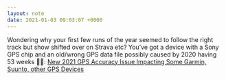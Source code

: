 ```yaml
---
layout: note
date: 2021-01-03 09:03:07 +0000
---
```


Wondering why your first few runs of the year seemed to follow the right track but show shifted over on Strava etc? You’ve got a device with a Sony GPS chip and an old/wrong GPS data file possibly caused by 2020 having 53 weeks 🤦‍♂️: [New 2021 GPS Accuracy Issue Impacting Some Garmin, Suunto, other GPS Devices](https://www.dcrainmaker.com/2021/01/gps-accuracy-impacting-devices.html)
